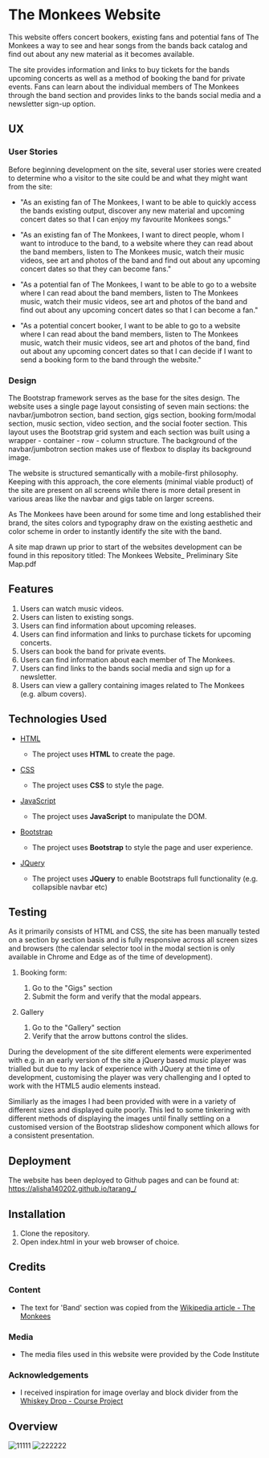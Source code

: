 # The Monkees Website

This website offers concert bookers, existing fans and potential fans of The Monkees a way to see and hear songs from the bands back catalog and find out about any new material as it becomes available. 

The site provides information and links to buy tickets for the bands upcoming concerts as well as a method of booking the band for private events. Fans can learn about the individual members of The Monkees through the band section and provides links to the bands social media and a newsletter sign-up option.
 
## UX

### User Stories

Before beginning development on the site, several user stories were created to determine who a visitor to the site could be and what they might want from the site:

- "As an existing fan of The Monkees, I want to be able to quickly access the bands    existing output, discover any new material and upcoming concert dates so that I can enjoy my favourite Monkees songs."

- "As an existing fan of The Monkees, I want to direct people, whom I want to introduce to the band, to a website where they can read about the band members, listen to The Monkees music, watch their music videos, see art and photos of the band and find out about any upcoming concert dates so that they can become fans."

- "As a potential fan of The Monkees, I want to be able to go to a website where I can read about the band members, listen to The Monkees music, watch their music videos, see art and photos of the band and find out about any upcoming concert dates so that I can become a fan."

- "As a potential concert booker, I want to be able to go to a website where I can read about the band members, listen to The Monkees music, watch their music videos, see art and photos of the band, find out about any upcoming concert dates so that I can decide if I want to send a booking form to the band through the website."

### Design

The Bootstrap framework serves as the base for the sites design. The website uses a single page layout consisting of seven main sections: the navbar/jumbotron section, band section, gigs section, booking form/modal section, music section, video section, and the social footer section. This layout uses the Bootstrap grid system and each section was built using a wrapper - container - row - column structure. The background of the navbar/jumbotron section makes use of flexbox to display its background image.

The website is structured semantically with a mobile-first philosophy. Keeping with this approach, the core elements (minimal viable product) of the site are present on all screens while there is more detail present in various areas like the navbar and gigs table on larger screens.

As The Monkees have been around for some time and long established their brand, the sites colors and typography draw on the existing aesthetic and color scheme in order to instantly identify the site with the band.

A site map drawn up prior to start of the websites development can be found in this repository titled: The Monkees Website_ Preliminary Site Map.pdf

## Features

1. Users can watch music videos.
2. Users can listen to existing songs.
3. Users can find information about upcoming releases.
4. Users can find information and links to purchase tickets for upcoming concerts.
5. Users can book the band for private events.
6. Users can find information about each member of The Monkees.
7. Users can find links to the bands social media and sign up for a newsletter.
8. Users can view a gallery containing images related to The Monkees (e.g. album covers).

## Technologies Used

- [HTML](https://www.w3.org/)
    - The project uses **HTML** to create the page.

- [CSS](https://www.w3.org/)
    - The project uses **CSS** to style the page.

- [JavaScript](https://developer.mozilla.org/bm/docs/Web/JavaScript)
    - The project uses **JavaScript** to manipulate the DOM.

- [Bootstrap](https://getbootstrap.com/docs/3.3/)
    - The project uses **Bootstrap** to style the page and user experience.

- [JQuery](https://jquery.com/)
    - The project uses **JQuery** to enable Bootstraps full functionality (e.g. collapsible navbar etc)

## Testing

As it primarily consists of HTML and CSS, the site has been manually tested on a section by section basis and is fully responsive across all screen sizes and browsers (the calendar selector tool in the modal section is only available in Chrome and Edge as of the time of development). 

1. Booking form:
    1. Go to the "Gigs" section
    2. Submit the form and verify that the modal appears.

1. Gallery
    1. Go to the "Gallery" section
    2. Verify that the arrow buttons control the slides.

During the development of the site different elements were experimented with e.g. in an early version of the site a jQuery based music player was trialled but due to my lack of experience with JQuery at the time of development, customising the player was very challenging and I opted to work with the HTML5 audio elements instead. 

Similiarly as the images I had been provided with were in a variety of different sizes and displayed quite poorly. This led to some tinkering with different methods of displaying the images until finally settling on a customised version of the Bootstrap slideshow component which allows for a consistent presentation.

## Deployment

The website has been deployed to Github pages and can be found at:  <https://alisha140202.github.io/tarang_/>

## Installation

1. Clone the repository.
2. Open index.html in your web browser of choice.

## Credits

### Content

- The text for 'Band' section was copied from the [Wikipedia article - The Monkees](https://en.wikipedia.org/wiki/The_Monkees)

### Media

- The media files used in this website were provided by the Code Institute

### Acknowledgements

- I received inspiration for image overlay and block divider from the [Whiskey Drop - Course Project](https://github.com/Code-Institute-Solutions/BootstrapLandingPage)

 ## Overview    
 ![11111](https://github.com/alisha140202/Tarang/assets/102052712/ccacd77d-8d29-42b4-ae45-9a418cfa34b3)
![222222](https://github.com/alisha140202/Tarang/assets/102052712/34146d87-c6f5-464e-b2be-3a5e72d3df23)
